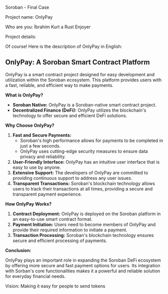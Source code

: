 Soroban - Final Case


Project name: OnlyPay

Who are you: İbrahim Kurt a Rust Enjoyer

Project details:

Of course! Here is the description of OnlyPay in English:

## OnlyPay: A Soroban Smart Contract Platform

OnlyPay is a smart contract project designed for easy development and utilization within the Soroban ecosystem. This platform provides users with a fast, reliable, and efficient way to make payments.


**What is OnlyPay?**

* **Soroban Native:** OnlyPay is a Soroban-native smart contract project.
* **Decentralized Finance (DeFi):**  OnlyPay utilizes the blockchain's technology to offer secure and efficient DeFi solutions.

**Why Choose OnlyPay?**

1. **Fast and Secure Payments:** 
    * Soroban's high performance allows for payments to be completed in just a few seconds. 
    * OnlyPay uses cutting-edge security measures to ensure data privacy and reliability.
2. **User-Friendly Interface:**  OnlyPay has an intuitive user interface that is easy to use by anyone. 
3. **Extensive Support:**  The developers of OnlyPay are committed to providing continuous support to address any user issues. 
4. **Transparent Transactions:**  Soroban's blockchain technology allows users to track their transactions at all times, providing a secure and transparent payment experience.

**How OnlyPay Works?**

1. **Contract Deployment:** OnlyPay is deployed on the Soroban platform in an easy-to-use smart contract format. 
2. **Payment Initiation:** Users need to become members of OnlyPay and provide their required information to initiate a payment.
3. **Transaction Processing:**  Soroban's blockchain technology ensures secure and efficient processing of payments.

**Conclusion:**

OnlyPay plays an important role in expanding the Soroban DeFi ecosystem by offering more secure and fast payment options for users. Its integration with Sorban's core functionalities makes it a powerful and reliable solution for everyday financial needs. 


Vision: Making it easy for people to send tokens
